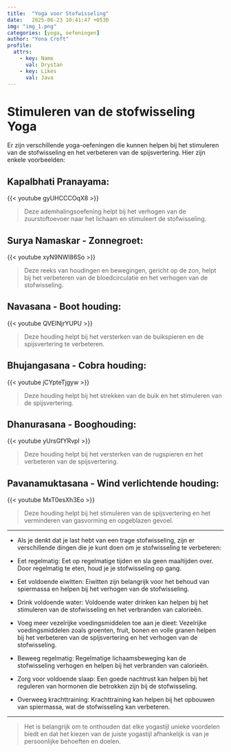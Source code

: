 ```yaml
---
title:  "Yoga voor Stofwisseling"
date:   2025-06-23 10:41:47 +0530
img: "img_1.png"
categories: [yoga, oefeningen]
author: "Yona Croft"
profile:
  attrs:
    - key: Name
      val: Drystan
    - key: Likes
      val: Java
---
```

# Stimuleren van de stofwisseling Yoga

Er zijn verschillende yoga-oefeningen die kunnen helpen bij het stimuleren van de stofwisseling en het verbeteren van de
spijsvertering. Hier zijn enkele voorbeelden:


## Kapalbhati Pranayama:
{{< youtube gyUHCCCOqX8 >}}
> Deze ademhalingsoefening helpt bij het verhogen van de zuurstoftoevoer naar het lichaam en
> stimuleert de stofwisseling.
 

## Surya Namaskar - Zonnegroet:
{{< youtube xyN9NWl86So >}}
> Deze reeks van houdingen en bewegingen, gericht op de zon, helpt bij het verbeteren van de
> bloedcirculatie en het verhogen van de stofwisseling.
 

## Navasana - Boot houding:
{{< youtube QVEINjrYUPU >}}
> Deze houding helpt bij het versterken van de buikspieren en de spijsvertering te verbeteren.
 

## Bhujangasana - Cobra houding:
{{< youtube jCYpteTjgyw >}}
> Deze houding helpt bij het strekken van de buik en het stimuleren van de spijsvertering.
 

## Dhanurasana - Booghouding:
{{< youtube yUrsGfYRvpI >}}

> Deze houding helpt bij het versterken van de rugspieren en het verbeteren van de
> spijsvertering.
 

## Pavanamuktasana - Wind verlichtende houding:
{{< youtube MxT0esXh3Eo >}}

> Deze houding helpt bij het stimuleren van de spijsvertering en het
> verminderen van gasvorming en opgeblazen gevoel.
 

***

- Als je denkt dat je last hebt van een trage stofwisseling, zijn er verschillende dingen die je kunt doen om je
  stofwisseling te verbeteren:

- Eet regelmatig: Eet op regelmatige tijden en sla geen maaltijden over. Door regelmatig te eten, houd je je stofwisseling
  op gang.

- Eet voldoende eiwitten: Eiwitten zijn belangrijk voor het behoud van spiermassa en helpen bij het verhogen van de
  stofwisseling.

- Drink voldoende water: Voldoende water drinken kan helpen bij het stimuleren van de stofwisseling en het verbranden van
  calorieën.

- Voeg meer vezelrijke voedingsmiddelen toe aan je dieet: Vezelrijke voedingsmiddelen zoals groenten, fruit, bonen en
  volle granen helpen bij het verbeteren van de spijsvertering en het verhogen van de stofwisseling.

- Beweeg regelmatig: Regelmatige lichaamsbeweging kan de stofwisseling verhogen en helpen bij het verbranden van
  calorieën.

- Zorg voor voldoende slaap: Een goede nachtrust kan helpen bij het reguleren van hormonen die betrokken zijn bij de
  stofwisseling.

- Overweeg krachttraining: Krachttraining kan helpen bij het opbouwen van spiermassa, wat de stofwisseling kan verbeteren.


***

> Het is belangrijk om te onthouden dat elke yogastijl unieke voordelen biedt en dat het kiezen van de juiste yogastijl
> afhankelijk is van je persoonlijke behoeften en doelen.

